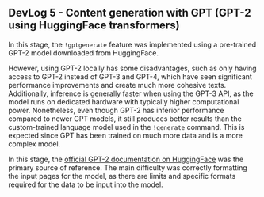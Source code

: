## DevLog 5 - Content generation with GPT (GPT-2 using HuggingFace transformers)

In this stage, the `!gptgenerate` feature was implemented using a pre-trained GPT-2 model downloaded from HuggingFace.

However, using GPT-2 locally has some disadvantages, such as only having access to GPT-2 instead of GPT-3 and GPT-4, which have seen significant performance improvements and create much more cohesive texts. Additionally, inference is generally faster when using the GPT-3 API, as the model runs on dedicated hardware with typically higher computational power. Nonetheless, even though GPT-2 has inferior performance compared to newer GPT models, it still produces better results than the custom-trained language model used in the `!generate` command. This is expected since GPT has been trained on much more data and is a more complex model.

In this stage, the [official GPT-2 documentation on HuggingFace](https://huggingface.co/gpt2) was the primary source of reference. The main difficulty was correctly formatting the input pages for the model, as there are limits and specific formats required for the data to be input into the model.